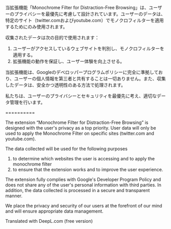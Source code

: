当拡張機能「Monochrome Filter for Distraction-Free Browsing」は、ユーザーのプライバシーを最優先に考慮して設計されています。ユーザーのデータは、特定のサイト（twitter.comおよびyoutube.com）でモノクロフィルターを適用するためにのみ使用されます。

収集されたデータは次の目的で使用されます：
1. ユーザーがアクセスしているウェブサイトを判別し、モノクロフィルターを適用する。
2. 拡張機能の動作を保証し、ユーザー体験を向上させる。

当拡張機能は、Googleのデベロッパープログラムポリシーに完全に準拠しており、ユーザーの個人情報を第三者と共有することは一切ありません。また、収集したデータは、安全かつ透明性のある方法で処理されます。

私たちは、ユーザーのプライバシーとセキュリティを最優先に考え、適切なデータ管理を行います。

==========

The extension “Monochrome Filter for Distraction-Free Browsing” is designed with the user's privacy as a top priority. User data will only be used to apply the Monochrome Filter on specific sites (twitter.com and youtube.com).

The data collected will be used for the following purposes
1. to determine which websites the user is accessing and to apply the monochrome filter
2. to ensure that the extension works and to improve the user experience.

The extension fully complies with Google's Developer Program Policy and does not share any of the user's personal information with third parties. In addition, the data collected is processed in a secure and transparent manner.

We place the privacy and security of our users at the forefront of our mind and will ensure appropriate data management.

Translated with DeepL.com (free version)